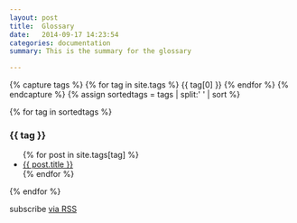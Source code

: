 ```yaml
---
layout: post
title:  Glossary
date:   2014-09-17 14:23:54
categories: documentation
summary: This is the summary for the glossary

---
```

<div class="home">

{% capture tags %}
  {% for tag in site.tags %}
    {{ tag[0] }}
  {% endfor %}
{% endcapture %}
{% assign sortedtags = tags | split:' ' | sort %}

{% for tag in sortedtags %}
  <h3 id="{{ tag }}">{{ tag }}</h3>
  <ul>
  {% for post in site.tags[tag] %}
    <li><a href="{{ post.url }}">{{ post.title }}</a></li>
  {% endfor %}
  </ul>
{% endfor %}





  <p class="rss-subscribe">subscribe <a href="{{ "/feed.xml" | prepend: site.baseurl }}">via RSS</a></p>

</div>